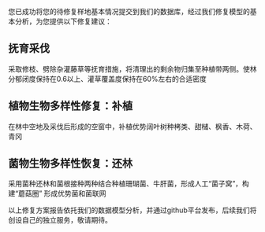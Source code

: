 您已成功将您的待修复样地基本情况提交到我们的数据库，经过我们修复模型的基本分析，为您提供以下修复建议：
## 抚育采伐
采取修枝、劈除杂灌藤草等抚育措施，将清理出的剩余物归集至种植带两侧。使林分郁闭度保持在0.6以上、灌草覆盖度保持在60%左右的合适密度
## 植物生物多样性修复：补植
在林中空地及采伐后形成的空窗中，补植优势阔叶树种栲类、甜槠、枫香、木荷、青冈

## 菌物生物多样性恢复：还林
采用菌种还林和菌根接种两种结合种植珊瑚菌、牛肝菌，形成人工“菌子窝”，构建“蘑菇圈” 形成优势菌和菌联网

以上修复方案报告依托我们的数据模型分析，并通过github平台发布，后续我们将创设自己的独立服务，敬请期待。
